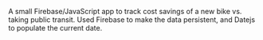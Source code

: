 A small Firebase/JavaScript app to track cost savings of a new bike vs. taking public transit.
Used Firebase to make the data persistent, and Datejs to populate the current date.
